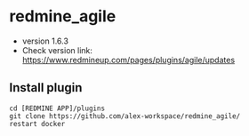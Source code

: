 # redmine_agile
- version 1.6.3
- Check version link: https://www.redmineup.com/pages/plugins/agile/updates
## Install plugin
````
cd [REDMINE APP]/plugins
git clone https://github.com/alex-workspace/redmine_agile/
restart docker
````
